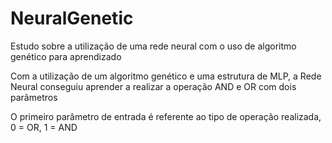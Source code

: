 # NeuralGenetic
Estudo sobre a utilização de uma rede neural com o uso de algoritmo genético para aprendizado

Com a utilização de um algoritmo genético e uma estrutura de MLP, a Rede Neural conseguiu aprender a realizar a operação AND e OR com dois parâmetros

O primeiro parâmetro de entrada é referente ao tipo de operação realizada, 0 = OR, 1 = AND

